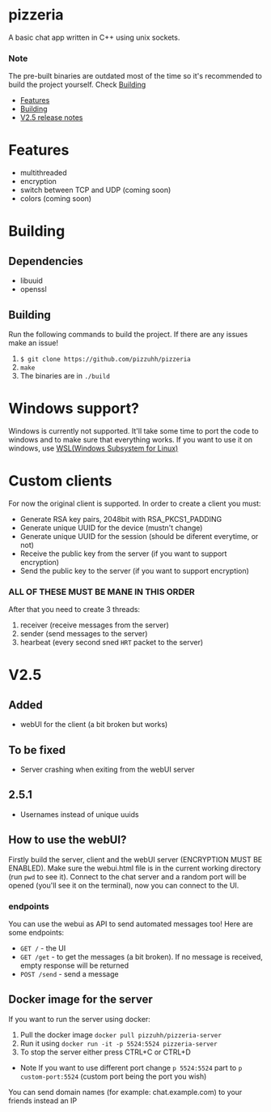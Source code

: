 # pizzeria
A basic chat app written in C++ using unix sockets. 
### Note
The pre-built binaries are outdated most of the time so it's recommended to build the project yourself. Check [Building](#Building)
- [Features](#features)
- [Building](#building)
- [V2.5 release notes](#v25)

# Features
 - multithreaded
 - encryption
 - switch between TCP and UDP (coming soon)
 - colors (coming soon)

# Building
## Dependencies
- libuuid
- openssl
## Building
Run the following commands to build the project. If there are any issues make an issue!
1. `$ git clone https://github.com/pizzuhh/pizzeria`
2. `make`
3. The binaries are in `./build`

# Windows support?
Windows is currently not supported. It'll take some time to port the code to windows and to make sure that everything works. If you want to use it on windows, use [WSL(Windows Subsystem for Linux)](https://learn.microsoft.com/en-us/windows/wsl/)

# Custom clients
For now the original client is supported. In order to create a client you must:
- Generate RSA key pairs, 2048bit with RSA_PKCS1_PADDING
- Generate unique UUID for the device (mustn't change)
- Generate unique UUID for the session (should be diferent everytime, or not)
- Receive the public key from the server (if you want to support encryption)
- Send the public key to the server (if you want to support encryption)
### ALL OF THESE MUST BE MANE IN THIS ORDER
After that you need to create 3 threads:
1. receiver (receive messages from the server)
2. sender (send messages to the server)
3. hearbeat (every second sned `HRT` packet to the server)

# V2.5
## Added
- webUI for the client (a bit broken but works)
## To be fixed
- Server crashing when exiting from the webUI server
## 2.5.1
- Usernames instead of unique uuids
## How to use the webUI?
Firstly build the server, client and the webUI server (ENCRYPTION MUST BE ENABLED). Make sure the webui.html file is in the current working directory (run `pwd` to see it). Connect to the chat server and a random port will be opened (you'll see it on the terminal), now you can connect to the UI.
### endpoints
You can use the webui as API to send automated messages too! Here are some endpoints:
- ``GET /`` - the UI
- ``GET /get`` - to get the messages (a bit broken). If no message is received, empty response will be returned
- ``POST /send`` - send a message
## Docker image for the server
If you want to run the server using docker:
1. Pull the docker image `docker pull pizzuhh/pizzeria-server`
2. Run it using `docker run -it -p 5524:5524 pizzeria-server`
3. To stop the server either press CTRL+C or CTRL+D
- Note
If you want to use different port change `p 5524:5524` part to `p custom-port:5524` (custom port being the port you wish)

You can send domain names (for example: chat.example.com) to your friends instead an IP
